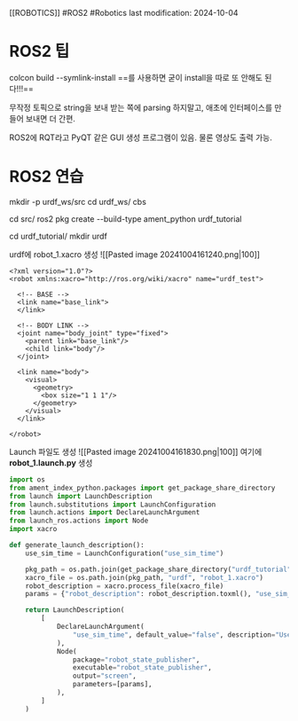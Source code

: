 [[ROBOTICS]]
#ROS2 #Robotics 
last modification: 2024-10-04

# ROS2 팁
colcon build --symlink-install
==를 사용하면 굳이 install을 따로 또 안해도 된다!!!==

무작정 토픽으로 string을 보내 받는 쪽에 parsing 하지말고, 애초에 인터페이스를 만들어 보내면 더 간편.

ROS2에 RQT라고 PyQT 같은 GUI 생성 프로그램이 있음.
물론 영상도 출력 가능.

# ROS2 연습
mkdir -p urdf_ws/src
cd urdf_ws/
cbs

cd src/
ros2 pkg create --build-type ament_python urdf_tutorial

cd urdf_tutorial/
mkdir urdf

urdf에
robot_1.xacro 생성
![[Pasted image 20241004161240.png|100]]
```
<?xml version="1.0"?>
<robot xmlns:xacro="http://ros.org/wiki/xacro" name="urdf_test">

  <!-- BASE -->
  <link name="base_link">
  </link>

  <!-- BODY LINK -->
  <joint name="body_joint" type="fixed">
    <parent link="base_link"/>
    <child link="body"/>
  </joint>

  <link name="body">
    <visual>
      <geometry>
        <box size="1 1 1"/>
      </geometry>
    </visual>
  </link>

</robot>
```

Launch 파일도 생성
![[Pasted image 20241004161830.png|100]]
여기에 **robot_1.launch.py** 생성
```python
import os
from ament_index_python.packages import get_package_share_directory
from launch import LaunchDescription
from launch.substitutions import LaunchConfiguration
from launch.actions import DeclareLaunchArgument
from launch_ros.actions import Node
import xacro

def generate_launch_description():
    use_sim_time = LaunchConfiguration("use_sim_time")

    pkg_path = os.path.join(get_package_share_directory("urdf_tutorial"))
    xacro_file = os.path.join(pkg_path, "urdf", "robot_1.xacro")
    robot_description = xacro.process_file(xacro_file)
    params = {"robot_description": robot_description.toxml(), "use_sim_time": use_sim_time}

    return LaunchDescription(
        [
            DeclareLaunchArgument(
                "use_sim_time", default_value="false", description="Use sim time"
            ),
            Node(
                package="robot_state_publisher",
                executable="robot_state_publisher",
                output="screen",
                parameters=[params],
            ),
        ]
    )
```


